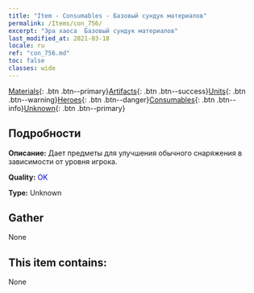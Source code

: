 ```yaml
---
title: "Item - Consumables - Базовый сундук материалов"
permalink: /Items/con_756/
excerpt: "Эра хаоса  Базовый сундук материалов"
last_modified_at: 2021-03-18
locale: ru
ref: "con_756.md"
toc: false
classes: wide
---
```

 [Materials](/ru/Items/){: .btn .btn--primary}[Artifacts](/ru/Items/Artifacts/){: .btn .btn--success}[Units](/ru/Items/Units/){: .btn .btn--warning}[Heroes](/ru/Items/Heroes/){: .btn .btn--danger}[Consumables](/ru/Items/Consumables/){: .btn .btn--info}[Unknown](/ru/Items/Unknown/){: .btn .btn--primary}

## Подробности
 **Описание:** Дает предметы для улучшения обычного снаряжения в зависимости от уровня игрока.

 **Quality:** <span style="color: #0000CD">OK</span>

 **Type:** Unknown

## Gather

  None

## This item contains:

  None

